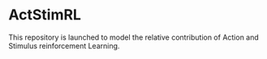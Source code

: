 # ActStimRL
This repository is launched to model the relative contribution of Action and Stimulus reinforcement Learning.
